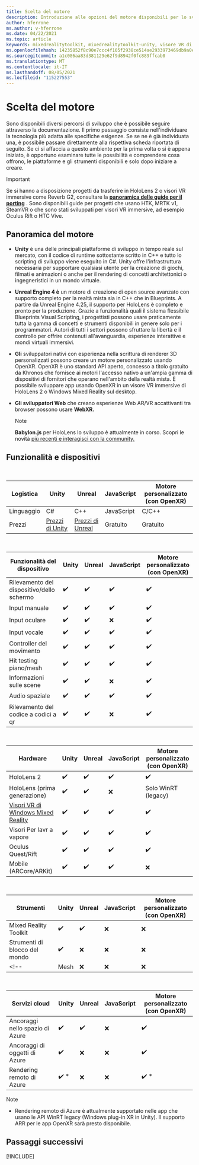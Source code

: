 ```yaml
---
title: Scelta del motore
description: Introduzione alle opzioni del motore disponibili per lo sviluppo di realtà mista per HoloLens realtà virtuale.
author: hferrone
ms.author: v-hferrone
ms.date: 04/22/2021
ms.topic: article
keywords: mixedrealitytoolkit, mixedrealitytoolkit-unity, visore VR di realtà mista, visore VR windows di realtà mista, visore VR di realtà virtuale, unity
ms.openlocfilehash: 14235852f8c90e7ccc4f105f2938ce514ae2933973469db9a0e01bd03d2c1b6d
ms.sourcegitcommit: a1c086aa83d381129e62f9d8942f0fc889ffcab0
ms.translationtype: MT
ms.contentlocale: it-IT
ms.lasthandoff: 08/05/2021
ms.locfileid: "115227553"
---
```

# <a name="choosing-your-engine"></a>Scelta del motore

Sono disponibili diversi percorsi di sviluppo che è possibile seguire attraverso la documentazione. Il primo passaggio consiste nell'individuare la tecnologia più adatta alle specifiche esigenze. Se se ne è già individuata una, è possibile passare direttamente alla rispettiva scheda riportata di seguito. Se ci si affaccia a questo ambiente per la prima volta o si è appena iniziato, è opportuno esaminare tutte le possibilità e comprendere cosa offrono, le piattaforme e gli strumenti disponibili e solo dopo iniziare a creare.

> [!IMPORTANT]
> Se si hanno a disposizione progetti da trasferire in HoloLens 2 o visori VR immersive come Reverb G2, consultare la **[panoramica delle guide per il porting](porting-apps/porting-overview.md)** . Sono disponibili guide per progetti che usano HTK, MRTK v1, SteamVR o che sono stati sviluppati per visori VR immersive, ad esempio Oculus Rift o HTC Vive.

## <a name="engine-overview"></a>Panoramica del motore

* **Unity** è una delle principali piattaforme di sviluppo in tempo reale sul mercato, con il codice di runtime sottostante scritto in C++ e tutto lo scripting di sviluppo viene eseguito in C#. Unity offre l'infrastruttura necessaria per supportare qualsiasi utente per la creazione di giochi, filmati e animazioni o anche per il rendering di concetti architettonici o ingegneristici in un mondo virtuale.

* **Unreal Engine 4 è** un motore di creazione di open source avanzato con supporto completo per la realtà mista sia in C++ che in Blueprints. A partire da Unreal Engine 4.25, il supporto per HoloLens è completo e pronto per la produzione. Grazie a funzionalità quali il sistema flessibile Blueprints Visual Scripting, i progettisti possono usare praticamente tutta la gamma di concetti e strumenti disponibili in genere solo per i programmatori. Autori di tutti i settori possono sfruttare la libertà e il controllo per offrire contenuti all'avanguardia, esperienze interattive e mondi virtuali immersivi.

* **Gli** sviluppatori nativi con esperienza nella scrittura di renderer 3D personalizzati possono creare un motore personalizzato usando OpenXR. OpenXR è uno standard API aperto, concesso a titolo gratuito da Khronos che fornisce ai motori l'accesso nativo a un'ampia gamma di dispositivi di fornitori che operano nell'ambito della realtà mista. È possibile sviluppare app usando OpenXR in un visore VR immersive di HoloLens 2 o Windows Mixed Reality sul desktop.

* **Gli sviluppatori Web** che creano esperienze Web AR/VR accattivanti tra browser possono usare **WebXR.**

    > [!NOTE]
    > **Babylon.js** per HoloLens lo sviluppo è attualmente in corso. Scopri le novità [più recenti e interagisci con la community.](https://doc.babylonjs.com/divingDeeper/webXR/introToWebXR)

<!-- Babylon is a Javascript-based, open source, 3D graphics engine capable of powering 3D scenes in a web browser. Babylon.js 4.2+ includes support for WebXR. With Babylon React Native, you can even build cross-platform native     applications for PC, mobile, and mixed reality devices. -->

## <a name="features-and-devices"></a>Funzionalità e dispositivi

<br>

| Logistica | Unity | Unreal | JavaScript | Motore personalizzato <br>(con OpenXR) |
|---|---|---|---|---|
| Linguaggio | C# | C++ | JavaScript | C/C++ |
| Prezzi | [Prezzi di Unity](https://store.unity.com/#plans-individual) | [Prezzi di Unreal](https://www.unrealengine.com/download) | Gratuito | Gratuito |

<br>

| Funzionalità del dispositivo | Unity | Unreal | JavaScript | Motore personalizzato <br>(con OpenXR) |
|---|---|---|---|---|
| Rilevamento del dispositivo/dello schermo | ✔️ | ✔️ | ✔️ | ✔️ |
| Input manuale | ✔️ | ✔️ | ✔️ | ✔️ |
| Input oculare | ✔️ | ✔️ | ❌ | ✔️ |
| Input vocale | ✔️ | ✔️ | ✔️ | ✔️ |
| Controller del movimento | ✔️ | ✔️ | ✔️ | ✔️ |
| Hit testing piano/mesh | ✔️ | ✔️ | ✔️ | ✔️ |
| Informazioni sulle scene | ✔️ | ✔️ | ❌ | ✔️ |
| Audio spaziale | ✔️ | ✔️ | ✔️ | ✔️ |
| Rilevamento del codice a codici a qr | ✔️ | ✔️ | ❌ | ✔️ |

<br>

| Hardware | Unity | Unreal | JavaScript | Motore personalizzato <br>(con OpenXR) |
|---|---|---|---|---|
| HoloLens 2 | ✔️ | ✔️ | ✔️ | ✔️ |
| HoloLens (prima generazione) | ✔️ | ✔️ | ❌ | Solo WinRT (legacy) |
| [Visori VR di Windows Mixed Reality](../discover/immersive-headset-hardware-details.md) | ✔️ | ✔️ | ✔️ | ✔️ |
| Visori Per lavr a vapore | ✔️ | ✔️ | ✔️ | ✔️ |
| Oculus Quest/Rift | ✔️ | ✔️ | ✔️ | ✔️ |
| Mobile (ARCore/ARKit) | ✔️ | ✔️ | ✔️ | ❌ |

<br>

| Strumenti | Unity | Unreal | JavaScript | Motore personalizzato <br>(con OpenXR) |
|---|---|---|---|---|
| Mixed Reality Toolkit | ✔️ | ✔️ | ❌  | ❌ |
| Strumenti di blocco del mondo | ✔️ | ❌ | ❌  | ❌ |
<!-- | Mesh | ❌ | ❌ | ❌ | ❌ | -->

<br>

| Servizi cloud | Unity | Unreal | JavaScript | Motore personalizzato <br>(con OpenXR) |
|---|---|---|---|---|
| Ancoraggi nello spazio di Azure | ✔️ | ✔️ | ❌ | ✔️ |
| Ancoraggi di oggetti di Azure | ✔️ | ❌ | ❌ | ✔️ |
| Rendering remoto di Azure | ✔️ * | ❌ | ❌ | ✔️ * |

> [!NOTE]
> * Rendering remoto di Azure è attualmente supportato nelle app che usano le API WinRT legacy (Windows plug-in XR in Unity). Il supporto ARR per le app OpenXR sarà presto disponibile.

## <a name="next-steps"></a>Passaggi successivi

[!INCLUDE[](includes/tools-next-steps.md)]